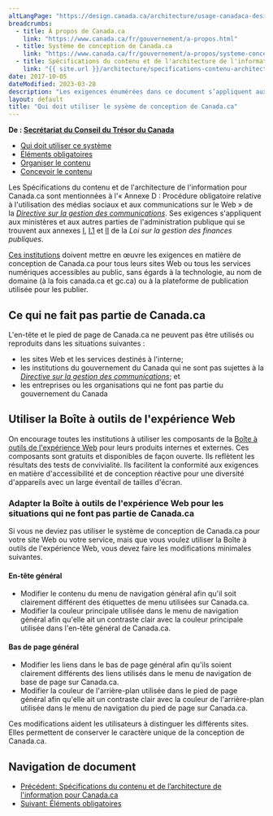 ```yaml
---
altLangPage: "https://design.canada.ca/architecture/usage-canadaca-design.html"
breadcrumbs:
  - title: À propos de Canada.ca
    link: "https://www.canada.ca/fr/gouvernement/a-propos.html"
  - title: Système de conception de Canada.ca
    link: "https://www.canada.ca/fr/gouvernement/a-propos/systeme-conception.html"
  - title: Spécifications du contenu et de l'architecture de l'information pour Canada.ca
    link: "{{ site.url }}/architecture/specifications-contenu-architecture-information-canada.html"
date: 2017-10-05
dateModified: 2023-03-28
description: "Les exigences énumérées dans ce document s’appliquent aux ministères et aux autres parties de l’administration publique établie comme l’établissent les annexes I, I.1 et II de la Loi sur la gestion finances. Par conséquent, les institutions de la portée doivent appliquer les exigences en matière de conception de Canada.ca pour tous les sites Web ou toutes les services numériques."
layout: default
title: "Qui doit utiliser le sysème de conception de Canada.ca"
---
```

<p class="gc-byline"><strong>De : <a href="https://www.canada.ca/fr/secretariat-conseil-tresor.html">Secrétariat du Conseil du Trésor du Canada</a></strong></p>
<div>
  <div class="mrgn-tp-md mrgn-bttm-sm brdr-bttm">
    <div class="row  mrgn-bttm-sm">
      <ul class="toc lst-spcd col-md-12">
        <li class="col-md-4"><a href="utilisation-concept-canadaca.html" class="list-group-item cust-active active">Qui doit utiliser ce système </a> </li>
        <li class="col-md-4"><a href="elements-obligatoires.html" class="list-group-item">Éléments obligatoires</a> </li>
        <li class="col-md-4"><a href="organiser-contenu.html" class="list-group-item">Organiser le contenu</a> </li>
        <li class="col-md-4"><a href="modeles.html" class="list-group-item">Concevoir le contenu</a> </li>
      </ul>
    </div>
  </div>
  <section>
    <p> Les Spécifications du contenu et de l'architecture de l'information pour Canada.ca sont mentionnées à l'« Annexe D : Procédure obligatoire relative à l'utilisation des médias sociaux et aux communications sur le Web » de la&nbsp;<a href="http://www.tbs-sct.gc.ca/pol/doc-fra.aspx?id=30682"><cite>Directive sur la gestion des communications</cite></a>. Ses exigences s'appliquent  aux ministères et aux autres parties de l'administration publique qui se  trouvent aux annexes&nbsp;<a href="https://laws-lois.justice.gc.ca/fra/lois/f-11/page-19.html">I</a>,&nbsp;<a href="https://laws-lois.justice.gc.ca/fra/lois/f-11/page-20.html">I.1</a>&nbsp;et&nbsp;<a href="https://laws-lois.justice.gc.ca/fra/lois/f-11/page-21.html">II</a>&nbsp;de la <cite>Loi sur la  gestion des finances publiques</cite>.</p>
    <p><a href="/fr/gouvernement/a-propos/systeme-conception/liste-institutions.html">Ces institutions</a> doivent mettre en œuvre les exigences en matière de conception de Canada.ca pour tous leurs sites Web ou tous les services numériques accessibles au public, sans égards à  la technologie, au nom de domaine (à la fois canada.ca et gc.ca) ou à la plateforme de publication utilisée pour les publier.</p>
  </section>
  <section>
    <h2>Ce qui ne fait pas partie de Canada.ca</h2>
    <p> L'en-tête et le pied de page de Canada.ca ne peuvent pas être utilisés ou  reproduits dans les situations suivantes&nbsp;:</p>
    <ul>
      <li>les sites Web et les  services destinés à l'interne;</li>
      <li>les institutions du gouvernement du Canada qui ne sont pas sujettes à la <a href="http://www.tbs-sct.gc.ca/pol/doc-fra.aspx?id=30682"><cite>Directive sur la gestion des communications</cite></a>; et</li>
      <li>les entreprises ou les  organisations qui ne font pas partie du gouvernement du Canada</li>
    </ul>
    <h2>Utiliser la Boîte à outils de l'expérience Web</h2>
    <p>On encourage toutes les institutions à utiliser les composants de la&nbsp;<a href="/fr/secretariat-conseil-tresor/services/communications-gouvernementales/boite-outils-experience-web.html">Boîte à outils de l'expérience Web</a>&nbsp;pour leurs produits internes et externes. Ces composants sont gratuits et disponibles de façon ouverte. Ils reflètent les résultats des tests de convivialité.  Ils facilitent la  conformité aux exigences en matière d'accessibilité et de conception réactive  pour une diversité d'appareils avec un large éventail de tailles d'écran.</p>
    <section>
      <h3>Adapter la Boîte à outils de l'expérience Web pour les situations qui ne font pas partie de Canada.ca</h3>
      <p>Si vous ne deviez pas utiliser le système de conception de Canada.ca pour votre site Web ou votre service, mais que vous voulez utiliser la Boîte à outils de l'expérience Web, vous devez faire les modifications minimales suivantes.</p>
      <h4>En-tête général</h4>
      <ul>
        <li>Modifier le contenu du menu de navigation général afin qu'il soit clairement différent des étiquettes de menu utilisées sur Canada.ca.</li>
        <li>Modifier la couleur principale utilisée dans le menu de navigation général afin qu'elle ait un contraste clair avec la couleur principale utilisée dans l'en-tête général de Canada.ca.</li>
      </ul>
      <h4>Bas de page général</h4>
      <ul>
        <li>Modifier les liens dans le bas de page général afin qu'ils soient clairement différents des liens utilisés dans le menu de navigation de base de page sur Canada.ca.</li>
        <li>Modifier la couleur de l'arrière-plan utilisée dans le pied de page général afin qu'elle ait un contraste clair avec la couleur de l'arrière-plan utilisée dans le menu de navigation du pied de page sur Canada.ca.</li>
      </ul>
      <p>Ces modifications aident les utilisateurs à distinguer les différents sites. Elles permettent de conserver le caractère unique de la conception de  Canada.ca.</p>
    </section>
    <nav role="navigation" class="mrgn-bttm-lg">
      <h2 class="wb-inv">Navigation de document</h2>
      <ul class="pager">
        <li class="previous"><a href="/fr/secretariat-conseil-tresor/services/communications-gouvernementales/specifications-contenu-architecture-information-canada.html" rel="prev">Précédent<span class="wb-inv">: Spécifications du contenu et de l’architecture de l'information pour Canada.ca</span></a></li>
        <li class="next"><a href="/fr/secretariat-conseil-tresor/services/communications-gouvernementales/specifications-contenu-architecture-information-canada/elements-obligatoires.html" rel="next">Suivant<span class="wb-inv">: Éléments obligatoires</span></a></li>
      </ul>
    </nav>
  </section>
</div>
